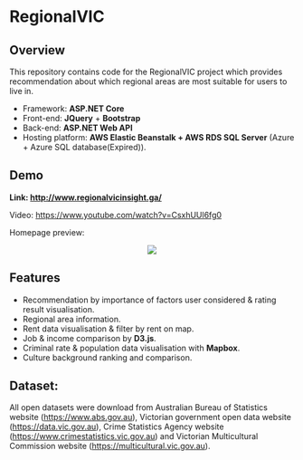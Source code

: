 # RegionalVIC

## Overview

This repository contains code for the RegionalVIC project which provides recommendation about which regional areas are most suitable for users to live in.

- Framework: **ASP.NET Core**
- Front-end: **JQuery** + **Bootstrap**
- Back-end: **ASP.NET Web API**
- Hosting platform: **AWS Elastic Beanstalk + AWS RDS SQL Server** (Azure + Azure SQL database(Expired)).

## Demo

**Link: http://www.regionalvicinsight.ga/**

Video: https://www.youtube.com/watch?v=CsxhUUl6fg0

Homepage preview:

<p align="center">
  <img src="preview.gif"/>
</p>

## Features

- Recommendation by importance of factors user considered & rating result visualisation.
- Regional area information.
- Rent data visualisation & filter by rent on map.
- Job & income comparison by **D3.js**.
- Criminal rate & population data visualisation with **Mapbox**.
- Culture background ranking and comparison.

## Dataset:

All open datasets were download from Australian Bureau of Statistics website (https://www.abs.gov.au), Victorian government open data website (https://data.vic.gov.au), Crime Statistics Agency website (https://www.crimestatistics.vic.gov.au) and Victorian Multicultural Commission website (https://multicultural.vic.gov.au).
